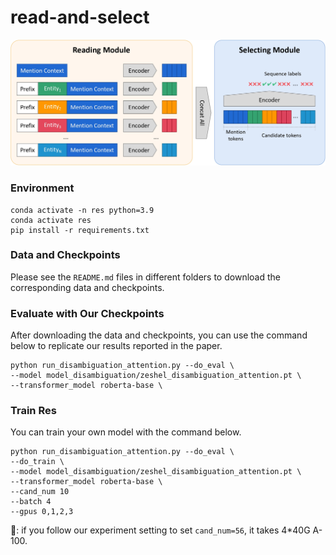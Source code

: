 # read-and-select
<p align="center">
  <img src="pics/res-v2.jpg" width="650"/>
</p>

### Environment
```
conda activate -n res python=3.9
conda activate res
pip install -r requirements.txt
```
### Data and Checkpoints
Please see the `README.md` files in different folders to download the corresponding data and checkpoints.

### Evaluate with Our Checkpoints
After downloading the data and checkpoints, you can use the command below to replicate our results reported in the paper.
```
python run_disambiguation_attention.py --do_eval \
--model model_disambiguation/zeshel_disambiguation_attention.pt \
--transformer_model roberta-base \
```

### Train Res
You can train your own model with the command below.
```
python run_disambiguation_attention.py --do_eval \
--do_train \
--model model_disambiguation/zeshel_disambiguation_attention.pt \
--transformer_model roberta-base \
--cand_num 10
--batch 4
--gpus 0,1,2,3
```
🚨: if you follow our experiment setting to set `cand_num=56`, it takes 4*40G A-100.
